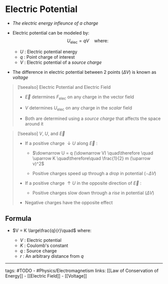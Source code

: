 # Electric Potential

- *The electric energy infleunce of a charge*

- Electric potential can be modeled by: $$U_\text{elec} = qV \quad \text{where:}$$
	- $U$ : Electric potential energy
	- $q$ : Point charge of interest
	- $V$ : Electric potential of a *source charge*

- The difference in electric potential between 2 points ($\Delta V$) is known as *voltage*

> [!seealso] Electric Potential and Electric Field
> - $\vec{E}$ determines $F_\text{elec}$ on any charge in the vector field
>
> - $V$ determines $U_\text{elec}$ on any charge in the *scalar* field
> 
> - Both are determined using a *source charge* that affects the space around it

> [!seealso] $V$, $U$, and $\vec{E}$
> - If a positive charge $\downarrow U$ along $\vec{E}$ :
> 
> 	- $\downarrow U = q (\downarrow V) \quad\therefore \quad \uparrow K \quad\therefore\quad \frac{1}{2} m (\uparrow v)^2$
>
> 	- Positive charges speed up through a *drop* in potential ($-\Delta V$)
>
> - If a positive charge $\uparrow U$ in the opposite direction of $\vec{E}$ :
> 	- Positive charges slow down through a *rise* in potential ($\Delta V$)
>
> - Negative charges have the opposite effect



## Formula
- $V = K \large\frac{q}{r}\quad$ where:

	- $V$ : Electric potential
	- $K$ : Coulomb's constant
	- $q$ : Source charge
	- $r$ : An arbitrary distance from $q$


---
tags: #TODO - #Physics/Electromagnetism 
links: [[Law of Conservation of Energy]] - [[Electric Field]] - [[Voltage]]